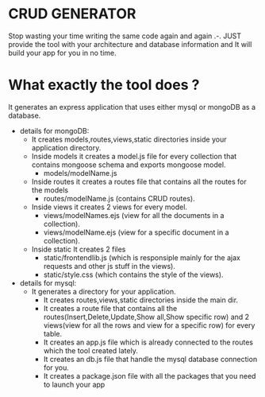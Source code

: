 # CRUD GENERATOR
Stop wasting your time writing the same code again and again .-.
JUST provide the tool with your architecture and database information and It will build your app for you in no time.
# What exactly the tool does ?
It generates an express application that uses either mysql or mongoDB as a database.

- details for mongoDB:
  - It creates models,routes,views,static directories inside your application directory.
  - Inside models it creates a model.js file for every collection that contains mongoose schema and exports mongoose model.
    - models/modelName.js
  - Inside routes it creates a routes file that contains all the routes for the models
    - routes/modelName.js (contains CRUD routes).
  - Inside views it creates 2 views for every model.
    - views/modelNames.ejs (view for all the documents in a collection).
    - views/modelName.ejs  (view for a specific document in a collection).
  - Inside static It creates 2 files
    - static/frontendlib.js (which is responsiple mainly for the ajax requests and other js stuff in the views).
    - static/style.css (which contains the style of the views).
- details for mysql:
  - It generates a directory for your application.
	- It creates routes,views,static directories inside the main dir.
	- It creates a route file that contains all the routes(Insert,Delete,Update,Show all,Show specific row) and 2 views(view for all the rows and view for a specific row) for every table.
	- It creates an app.js file which is already connected to the routes which the tool created lately.
	- It creates an db.js file that handle the mysql database connection for you.
	- It creates a package.json file with all the packages that you need to launch your app
